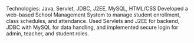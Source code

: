 Technologies: Java, Servlet, JDBC, J2EE, MySQL, HTML/CSS
Developed a web-based School Management System to manage student enrollment, class schedules, and attendance. Used Servlets and J2EE for backend, JDBC with MySQL for data handling, and implemented secure login for admin, teacher, and student roles.

